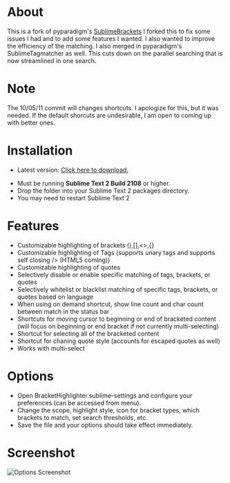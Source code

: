 # About
This is a fork of pyparadigm's [SublimeBrackets](https://github.com/pyparadigm/SublimeBrackets "Go to SublimeBrackets.")
I forked this to fix some issues I had and to add some features I wanted.  I also wanted to improve the efficiency of the matching.
I also merged in pyparadigm's SublimeTagmatcher as well.  This cuts down on the parallel searching that is now streamlined in one search.

# Note
The 10/05/11 commit will changes shortcuts.  I apologize for this, but it was needed. If the default shorcuts are undesirable, I am open to coming up with better ones.

# Installation 
* Latest version: [Click here to download.](https://github.com/facelessuser/BracketHighlighter/zipball/master "Click here to download lastest version.")
- Must be running **Sublime Text 2 Build 2108** or higher.
- Drop the folder into your Sublime Text 2 packages directory.
- You may need to restart Sublime Text 2

# Features
- Customizable highlighting of brackets (),[],<>,{}
- Customizable highlighting of Tags (supports unary tags and supports self closing /> (HTML5 coming))
- Customizable highlighting of quotes
- Selectively disable or enable specific matching of tags, brackets, or quotes
- Selectively whitelist or blacklist matching of specific tags, brackets, or quotes based on language
- When using on demand shortcut, show line count and char count between match in the status bar
- Shortcuts for moving cursor to beginning or end of bracketed content (will focus on beginning or end bracket if not currently multi-selecting)
- Shortcut for selecting all of the bracketed content
- Shortcut for chaning quote style (accounts for escaped quotes as well)
- Works with multi-select

# Options
- Open BracketHighlighter.sublime-settings and configure your preferences (can be accessed from menu).
- Change the scope, highlight style, icon for bracket types, which brackets to match, set search thresholds, etc.
- Save the file and your options should take effect immediately.

# Screenshot
![Options Screenshot](https://github.com/facelessuser/BracketHighlighter/raw/master/example.png)
